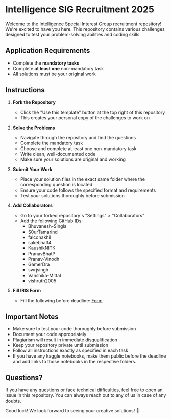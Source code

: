 # Intelligence SIG Recruitment 2025

Welcome to the Intelligence Special Interest Group recruitment repository! We're excited to have you here. This repository contains various challenges designed to test your problem-solving abilities and coding skills.

## Application Requirements

- Complete the **mandatory tasks**
- Complete **at least one** non-mandatory task
- All solutions must be your original work

## Instructions

1. **Fork the Repository**
   - Click the "Use this template" button at the top right of this repository
   - This creates your personal copy of the challenges to work on

2. **Solve the Problems**
   - Navigate through the repository and find the questions
   - Complete the mandatory task
   - Choose and complete at least one non-mandatory task
   - Write clean, well-documented code
   - Make sure your solutions are original and working

3. **Submit Your Work**
   - Place your solution files in the exact same folder where the corresponding question is located
   - Ensure your code follows the specified format and requirements
   - Test your solutions thoroughly before submission

4. **Add Collaborators**
   - Go to your forked repository's "Settings" > "Collaborators"
   - Add the following GitHub IDs:
     - Bhuvanesh-Singla
     - S0urTamarind
     - falconakhil
     - saketjha34
     - KaushikNITK
     - PranavBhatP
     - Pranav-Vinodh
     - GamerDra
     - swrjsingh
     - Vanshika-Mittal
     - vishruth2005
5. **Fill IRIS Form**
   - Fill the following before deadline: [Form](https://iris.nitk.ac.in/form/webclubintel2025)


## Important Notes

- Make sure to test your code thoroughly before submission
- Document your code appropriately
- Plagiarism will result in immediate disqualification
- Keep your repository private until submission
- Follow all instructions exactly as specified in each task
- If you have any kaggle notebooks, make them public before the deadline and add links to those notebooks in the respective folders.

## Questions?

If you have any questions or face technical difficulties, feel free to open an issue in this repository. You can always reach out to any of us in case of any doubts.

Good luck! We look forward to seeing your creative solutions! 🚀
